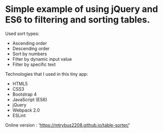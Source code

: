 # Simple example of using jQuery and ES6 to filtering and sorting tables.

Used sort types:
- Ascending order
- Descending order
- Sort by numbers
- Filter by dynamic input value
- Filter by specific text

Technologies that I used in this tiny app:
- HTML5
- CSS3
- Bootstrap 4
- JavaScript (ES6)
- jQuery
- Webpack 2.0
- ESLint

Online version : 'https://mtrybus2208.github.io/table-sorter/'
